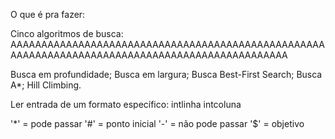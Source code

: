 O que é pra fazer:

Cinco algoritmos de busca:
AAAAAAAAAAAAAAAAAAAAAAAAAAAAAAAAAAAAAAAAAAAAAAAAAAAAAAAAAAAAAAAAAAAAAAAAAAAAAAAAAAAAAAAAAAAAAAAA

Busca em profundidade;
Busca em largura;
Busca Best-First Search;
Busca A*;
Hill Climbing.

Ler entrada de um formato específico:
intlinha intcoluna

'*' = pode passar
'#' = ponto inicial
'-' = não pode passar
'$' = objetivo

